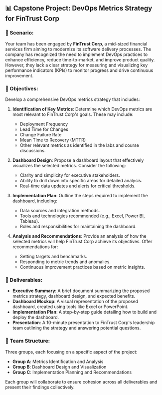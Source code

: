 ## 📊 Capstone Project: DevOps Metrics Strategy for FinTrust Corp

### 🏢 Scenario:

Your team has been engaged by **FinTrust Corp**, a mid-sized financial services firm aiming to modernize its software delivery processes. The company has recognized the need to implement DevOps practices to enhance efficiency, reduce time-to-market, and improve product quality. However, they lack a clear strategy for measuring and visualizing key performance indicators (KPIs) to monitor progress and drive continuous improvement.

### 🎯 Objectives:

Develop a comprehensive DevOps metrics strategy that includes:

1. **Identification of Key Metrics**: Determine which DevOps metrics are most relevant to FinTrust Corp's goals. These may include:

   * Deployment Frequency
   * Lead Time for Changes
   * Change Failure Rate
   * Mean Time to Recovery (MTTR)
   * Other relevant metrics as identified in the labs and course discussions.

2. **Dashboard Design**: Propose a dashboard layout that effectively visualizes the selected metrics. Consider the following:

   * Clarity and simplicity for executive stakeholders.
   * Ability to drill down into specific areas for detailed analysis.
   * Real-time data updates and alerts for critical thresholds.

3. **Implementation Plan**: Outline the steps required to implement the dashboard, including:

   * Data sources and integration methods.
   * Tools and technologies recommended (e.g., Excel, Power BI, Tableau).
   * Roles and responsibilities for maintaining the dashboard.

4. **Analysis and Recommendations**: Provide an analysis of how the selected metrics will help FinTrust Corp achieve its objectives. Offer recommendations for:

   * Setting targets and benchmarks.
   * Responding to metric trends and anomalies.
   * Continuous improvement practices based on metric insights.

### 📄 Deliverables:

* **Executive Summary**: A brief document summarizing the proposed metrics strategy, dashboard design, and expected benefits.
* **Dashboard Mockup**: A visual representation of the proposed dashboard, created using tools like Excel or PowerPoint.
* **Implementation Plan**: A step-by-step guide detailing how to build and deploy the dashboard.
* **Presentation**: A 10-minute presentation to FinTrust Corp's leadership team outlining the strategy and answering potential questions.

### 👥 Team Structure:

Three groups, each focusing on a specific aspect of the project:

* **Group A**: Metrics Identification and Analysis
* **Group B**: Dashboard Design and Visualization
* **Group C**: Implementation Planning and Recommendations

Each group will collaborate to ensure cohesion across all deliverables and present their findings collectively.
